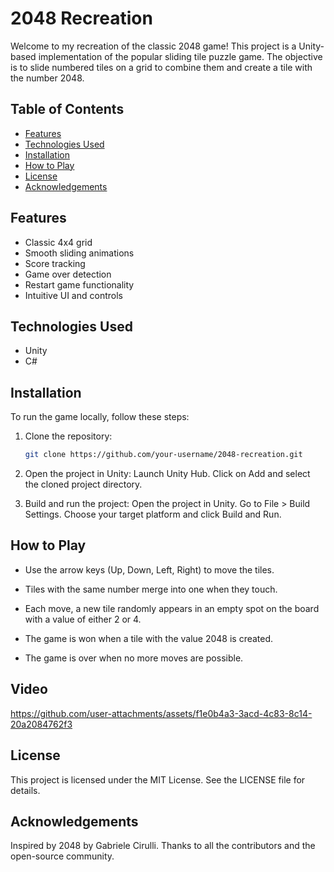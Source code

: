 # 2048 Recreation

Welcome to my recreation of the classic 2048 game! This project is a Unity-based implementation of the popular sliding tile puzzle game. The objective is to slide numbered tiles on a grid to combine them and create a tile with the number 2048.

## Table of Contents
- [Features](#features)
- [Technologies Used](#technologies-used)
- [Installation](#installation)
- [How to Play](#how-to-play)
- [License](#license)
- [Acknowledgements](#acknowledgements)

## Features
- Classic 4x4 grid
- Smooth sliding animations
- Score tracking
- Game over detection
- Restart game functionality
- Intuitive UI and controls

## Technologies Used
- Unity
- C#

## Installation
To run the game locally, follow these steps:

1. Clone the repository:
   ```bash
   git clone https://github.com/your-username/2048-recreation.git

2. Open the project in Unity:
   Launch Unity Hub.
   Click on Add and select the cloned project directory.

3. Build and run the project:
   Open the project in Unity.
   Go to File > Build Settings.
   Choose your target platform and click Build and Run.

## How to Play

- Use the arrow keys (Up, Down, Left, Right) to move the tiles.

- Tiles with the same number merge into one when they touch.

- Each move, a new tile randomly appears in an empty spot on the board with a value of either 2 or 4.

- The game is won when a tile with the value 2048 is created.

- The game is over when no more moves are possible.

## Video

https://github.com/user-attachments/assets/f1e0b4a3-3acd-4c83-8c14-20a2084762f3

## License
This project is licensed under the MIT License. See the LICENSE file for details.

## Acknowledgements
Inspired by 2048 by Gabriele Cirulli.
Thanks to all the contributors and the open-source community.
